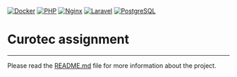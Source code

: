 [![Docker](https://img.shields.io/badge/Docker-27.3-2496ED?logo=docker&logoColor=white)](https://www.docker.com/)
[![PHP](https://img.shields.io/badge/PHP-8.3-777BB4?logo=php&logoColor=white)](https://www.php.net/releases/8.3/en.php)
[![Nginx](https://img.shields.io/badge/Nginx-1.26-269539?logo=nginx&logoColor=white)](https://www.nginx.com/)
[![Laravel](https://img.shields.io/badge/Laravel-11-FF2D20?logo=laravel&logoColor=white)](https://laravel.com/docs/11.x)
[![PostgreSQL](https://img.shields.io/badge/PostgreSQL-15-336791?logo=postgresql&logoColor=white)](https://www.postgresql.org/)

# Curotec assignment

---

Please read the [README.md](../README.md) file for more information about the project.
